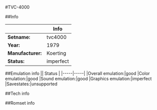 #TVC-4000

##Info

||Info|
|-----|-----|
|**Setname:**|tvc4000
|**Year:**|1979
|**Manufacturer:**|Koerting
|**Status:**|imperfect

##Emulation info
|| Status |
|-----|-----|
|Overall emulation:|good
|Color emulation:|good
|Sound emulation:|good
|Graphics emulation:|imperfect
|Savestates:|unsupported

##Tech info

##Romset info

<!--- START OF EDITED COMMENT DO NOT TOUCH TEXT ABOVE-->
